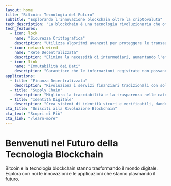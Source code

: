 ```yaml
---
layout: home
title: "Bitcoin: Tecnologia del Futuro"
subtitle: "Esplorando l'innovazione blockchain oltre la criptovaluta"
tech_description: "La blockchain è una tecnologia rivoluzionaria che offre sicurezza, trasparenza e decentralizzazione, aprendo nuove possibilità in diversi settori."
tech_features:
  - icon: lock
    name: "Sicurezza Crittografica"
    description: "Utilizza algoritmi avanzati per proteggere le transazioni e i dati."
  - icon: network-wired
    name: "Rete Decentralizzata"
    description: "Elimina la necessità di intermediari, aumentando l'efficienza e la resilienza."
  - icon: link
    name: "Immutabilità dei Dati"
    description: "Garantisce che le informazioni registrate non possano essere alterate o eliminate."
applications:
  - title: "Finanza Decentralizzata"
    description: "Rivoluziona i servizi finanziari tradizionali con soluzioni peer-to-peer, offrendo maggiore accessibilità e controllo agli utenti."
  - title: "Supply Chain"
    description: "Migliora la tracciabilità e la trasparenza nelle catene di approvvigionamento globali, riducendo frodi e inefficienze."
  - title: "Identità Digitale"
    description: "Crea sistemi di identità sicuri e verificabili, dando agli individui il controllo sui propri dati personali."
cta_title: "Unisciti alla Rivoluzione Blockchain"
cta_text: "Scopri di Più"
cta_link: "/learn-more"
---
```


# Benvenuti nel Futuro della Tecnologia Blockchain

Bitcoin e la tecnologia blockchain stanno trasformando il mondo digitale. Esplora con noi le innovazioni e le applicazioni che stanno plasmando il futuro.

